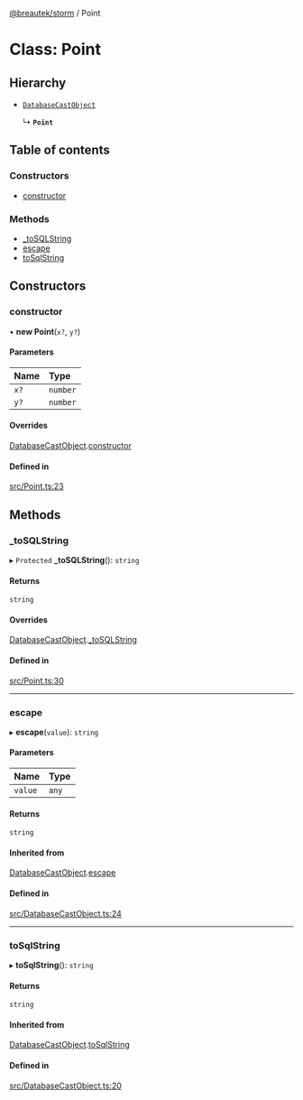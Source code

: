 [@breautek/storm](../README.md) / Point

# Class: Point

## Hierarchy

- [`DatabaseCastObject`](DatabaseCastObject.md)

  ↳ **`Point`**

## Table of contents

### Constructors

- [constructor](Point.md#constructor)

### Methods

- [\_toSQLString](Point.md#_tosqlstring)
- [escape](Point.md#escape)
- [toSqlString](Point.md#tosqlstring)

## Constructors

### constructor

• **new Point**(`x?`, `y?`)

#### Parameters

| Name | Type |
| :------ | :------ |
| `x?` | `number` |
| `y?` | `number` |

#### Overrides

[DatabaseCastObject](DatabaseCastObject.md).[constructor](DatabaseCastObject.md#constructor)

#### Defined in

[src/Point.ts:23](https://github.com/breautek/storm/blob/3dcafe4/src/Point.ts#L23)

## Methods

### \_toSQLString

▸ `Protected` **_toSQLString**(): `string`

#### Returns

`string`

#### Overrides

[DatabaseCastObject](DatabaseCastObject.md).[_toSQLString](DatabaseCastObject.md#_tosqlstring)

#### Defined in

[src/Point.ts:30](https://github.com/breautek/storm/blob/3dcafe4/src/Point.ts#L30)

___

### escape

▸ **escape**(`value`): `string`

#### Parameters

| Name | Type |
| :------ | :------ |
| `value` | `any` |

#### Returns

`string`

#### Inherited from

[DatabaseCastObject](DatabaseCastObject.md).[escape](DatabaseCastObject.md#escape)

#### Defined in

[src/DatabaseCastObject.ts:24](https://github.com/breautek/storm/blob/3dcafe4/src/DatabaseCastObject.ts#L24)

___

### toSqlString

▸ **toSqlString**(): `string`

#### Returns

`string`

#### Inherited from

[DatabaseCastObject](DatabaseCastObject.md).[toSqlString](DatabaseCastObject.md#tosqlstring)

#### Defined in

[src/DatabaseCastObject.ts:20](https://github.com/breautek/storm/blob/3dcafe4/src/DatabaseCastObject.ts#L20)
